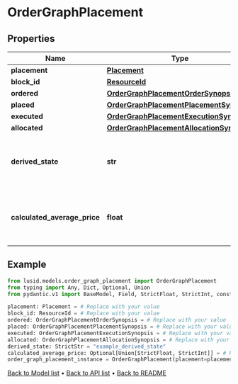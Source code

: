 # OrderGraphPlacement

## Properties
Name | Type | Description | Notes
------------ | ------------- | ------------- | -------------
**placement** | [**Placement**](Placement.md) |  | 
**block_id** | [**ResourceId**](ResourceId.md) |  | 
**ordered** | [**OrderGraphPlacementOrderSynopsis**](OrderGraphPlacementOrderSynopsis.md) |  | 
**placed** | [**OrderGraphPlacementPlacementSynopsis**](OrderGraphPlacementPlacementSynopsis.md) |  | 
**executed** | [**OrderGraphPlacementExecutionSynopsis**](OrderGraphPlacementExecutionSynopsis.md) |  | 
**allocated** | [**OrderGraphPlacementAllocationSynopsis**](OrderGraphPlacementAllocationSynopsis.md) |  | 
**derived_state** | **str** | A simple description of the overall state of a placement. | 
**calculated_average_price** | **float** | Average price realised on executions for a given placement | [optional] 
## Example

```python
from lusid.models.order_graph_placement import OrderGraphPlacement
from typing import Any, Dict, Optional, Union
from pydantic.v1 import BaseModel, Field, StrictFloat, StrictInt, constr

placement: Placement = # Replace with your value
block_id: ResourceId = # Replace with your value
ordered: OrderGraphPlacementOrderSynopsis = # Replace with your value
placed: OrderGraphPlacementPlacementSynopsis = # Replace with your value
executed: OrderGraphPlacementExecutionSynopsis = # Replace with your value
allocated: OrderGraphPlacementAllocationSynopsis = # Replace with your value
derived_state: StrictStr = "example_derived_state"
calculated_average_price: Optional[Union[StrictFloat, StrictInt]] = # Replace with your value
order_graph_placement_instance = OrderGraphPlacement(placement=placement, block_id=block_id, ordered=ordered, placed=placed, executed=executed, allocated=allocated, derived_state=derived_state, calculated_average_price=calculated_average_price)

```

[Back to Model list](../README.md#documentation-for-models) &#8226; [Back to API list](../README.md#documentation-for-api-endpoints) &#8226; [Back to README](../README.md)

